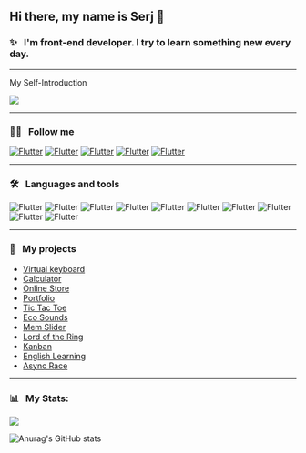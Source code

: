 ## **Hi there, my name is Serj** 👋

### ✨ &nbsp; I'm front-end developer. I try to learn something new every day.

---

My Self-Introduction

[![](https://img.shields.io/badge/-YouTube-red?logo=youtube&logoColor=white&style=for-the-badge)](https://youtu.be/p0QjrWNL6lw)

---

### 👩‍💻 &nbsp; **Follow me**

<!-- [![Flutter](https://img.shields.io/badge/-LinkedIn-0045CB?style=for-the-badge&logo=LinkedIn&&logoColor=0000000)](https://www.linkedin.com/in/lizaveta-petrova-4b1991220/) -->

[![Flutter](https://img.shields.io/badge/-telegram-027AE9?style=for-the-badge&logo=Telegram&&logoColor=0000000)](https://t.me/serjml)
[![Flutter](https://img.shields.io/badge/-gmail-EB1D00?style=for-the-badge&logo=Gmail&&logoColor=FFFFFF)](mailto:serjml2014@gmail.com)
[![Flutter](https://img.shields.io/badge/-mail-0059F1?style=for-the-badge&logo=mail.ru&&logoColor=FFFFFF)](mailto:serjml@list.ru)
[![Flutter](https://img.shields.io/badge/-instagram-A810C6?style=for-the-badge&logo=instagram&&logoColor=FFFFFF)](https://www.instagram.com/serj.lyakhov/)
[![Flutter](https://img.shields.io/badge/-vkontakte-3375F7?style=for-the-badge&logo=vk&&logoColor=FFFFFF)](https://vk.ru/serjml)

---

### 🛠 &nbsp; **Languages and tools**

![Flutter](https://img.shields.io/badge/-javascript-090909?style=for-the-badge&logo=javascript&&logoColor=0000000)
![Flutter](https://img.shields.io/badge/-typescript-090909?style=for-the-badge&logo=typescript&&logoColor=0000000)
![Flutter](https://img.shields.io/badge/-react-090909?style=for-the-badge&logo=react&&logoColor=0000000)
![Flutter](https://img.shields.io/badge/-html5-090909?style=for-the-badge&logo=html5&&logoColor=0000000)
![Flutter](https://img.shields.io/badge/-css-090909?style=for-the-badge&logo=css3&&logoColor=0000000)
![Flutter](https://img.shields.io/badge/-sass-090909?style=for-the-badge&logo=Sass&&logoColor=0000000)
![Flutter](https://img.shields.io/badge/-github-090909?style=for-the-badge&logo=github&&logoColor=0000000)
![Flutter](https://img.shields.io/badge/-figma-090909?style=for-the-badge&logo=figma&&logoColor=0000000)
![Flutter](https://img.shields.io/badge/-photoshop-090909?style=for-the-badge&logo=adobephotoshop&&logoColor=0000000)
![Flutter](https://img.shields.io/badge/-wordpress-090909?style=for-the-badge&logo=wordpress&&logoColor=0000000)

---

### 🧩 &nbsp; **My projects**

- [Virtual keyboard](https://serjml.github.io/virtual-keyboard/virtual-keyboard/)
- [Calculator](https://serjml-calculator.netlify.app)
- [Online Store](https://serjml-online-store.netlify.app/)
- [Portfolio](https://mellifluous-concha-6e9236.netlify.app/)
- [Tic Tac Toe](https://splendid-sprite-8ec8b3.netlify.app/)
- [Eco Sounds](https://earnest-lolly-2ca189.netlify.app/)
- [Mem Slider](https://serjml.github.io/cssMemSlider/cssMemSlider/index.html)
- [Lord of the Ring](https://serjml-react-component.netlify.app)
- [Kanban](https://project-management-app-pesukathutg.vercel.app)
- [English Learning](https://rslang-learning.vercel.app)
- [Async Race](https://serjml-async-race.netlify.app)

---

### 📊 &nbsp; My Stats:

[![](https://www.codewars.com/users/serjml/badges/large)](https://www.codewars.com/users/serjml)

![Anurag's GitHub stats](https://github-readme-stats.vercel.app/api?username=serjml&theme=highcontrast&show_icons=true)
